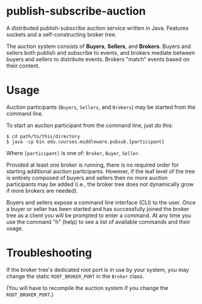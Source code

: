 publish-subscribe-auction
=========================

A distributed publish-subscribe auction service written in Java. Features sockets and a self-constructing broker tree.

The auction system consists of <b>Buyers</b>, <b>Sellers</b>, and <b>Brokers</b>. Buyers and sellers both publish and subscribe to events, and brokers mediate between buyers and sellers to distribute events. Brokers "match" events based on their content.

<h1>Usage</h1>
Auction participants (<code>Buyers</code>, <code>Sellers</code>, and <code>Brokers</code>) may be started from the command line.

To start an auction participant from the command line, just do this:
<pre>
<code>$ cd path/to/this/directory</code>
<code>$ java -cp bin edu.courses.middleware.pubsub.[participant]</code>
</pre>

Where <code>[participant]</code> is one of: <code>Broker</code>, <code>Buyer</code>, <code>Seller</code>.

Provided at least one broker is running, there is no required order for starting additional auction participants. However, if the leaf level of the tree is entirely composed of buyers and sellers then no more auction participants may be added (i.e., the broker tree does not dynamically grow if more brokers are needed).

Buyers and sellers expose a command line interface (CLI) to the user. Once a buyer or seller has been started and has successfully joined the broker tree as a client you will be prompted to enter a command. At any time you use the command "h" (help) to see a list of  available commands and their usage.

<h1>Troubleshooting</h1>
If the broker tree's dedicated root port is in use by your system, you may change the static <code>ROOT_BROKER_PORT</code> in the <code>Broker</code> class.

(You will have to recompile the auction system if you change the <code>ROOT_BROKER_PORT</code>.)
